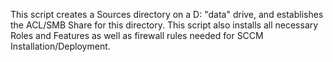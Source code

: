 This script creates a Sources directory on a D: "data" drive, and establishes the ACL/SMB
Share for this directory. This script also installs all necessary Roles and Features as
well as firewall rules needed for SCCM Installation/Deployment.
